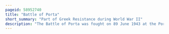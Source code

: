 ```yaml
---
pageid: 58952740
title: "Battle of Porta"
short_summary: "Part of Greek Resistance during World War II"
description: "The Battle of Porta was fought on 89 June 1943 at the Porta and Mouzaki Passes in western Thessaly between the Partisans of the greek People's Liberation Army and the royal italian Army during the."
---
```

